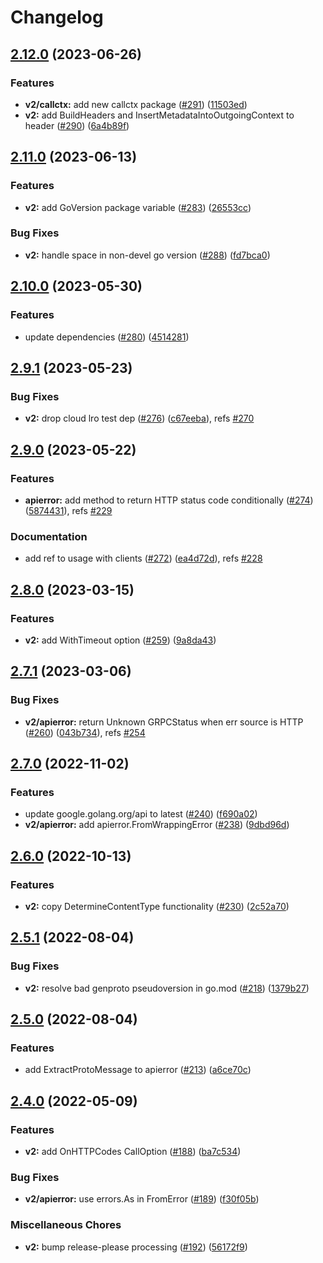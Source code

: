 # Changelog

## [2.12.0](https://github.com/googleapis/gax-go/compare/v2.11.0...v2.12.0) (2023-06-26)


### Features

* **v2/callctx:** add new callctx package ([#291](https://github.com/googleapis/gax-go/issues/291)) ([11503ed](https://github.com/googleapis/gax-go/commit/11503ed98df4ae1bbdedf91ff64d47e63f187d68))
* **v2:** add BuildHeaders and InsertMetadataIntoOutgoingContext to header  ([#290](https://github.com/googleapis/gax-go/issues/290)) ([6a4b89f](https://github.com/googleapis/gax-go/commit/6a4b89f5551a40262e7c3caf2e1bdc7321b76ea1))

## [2.11.0](https://github.com/googleapis/gax-go/compare/v2.10.0...v2.11.0) (2023-06-13)


### Features

* **v2:** add GoVersion package variable ([#283](https://github.com/googleapis/gax-go/issues/283)) ([26553cc](https://github.com/googleapis/gax-go/commit/26553ccadb4016b189881f52e6c253b68bb3e3d5))


### Bug Fixes

* **v2:** handle space in non-devel go version ([#288](https://github.com/googleapis/gax-go/issues/288)) ([fd7bca0](https://github.com/googleapis/gax-go/commit/fd7bca029a1c5e63def8f0a5fd1ec3f725d92f75))

## [2.10.0](https://github.com/googleapis/gax-go/compare/v2.9.1...v2.10.0) (2023-05-30)


### Features

* update dependencies ([#280](https://github.com/googleapis/gax-go/issues/280)) ([4514281](https://github.com/googleapis/gax-go/commit/4514281058590f3637c36bfd49baa65c4d3cfb21))

## [2.9.1](https://github.com/googleapis/gax-go/compare/v2.9.0...v2.9.1) (2023-05-23)


### Bug Fixes

* **v2:** drop cloud lro test dep ([#276](https://github.com/googleapis/gax-go/issues/276)) ([c67eeba](https://github.com/googleapis/gax-go/commit/c67eeba0f10a3294b1d93c1b8fbe40211a55ae5f)), refs [#270](https://github.com/googleapis/gax-go/issues/270)

## [2.9.0](https://github.com/googleapis/gax-go/compare/v2.8.0...v2.9.0) (2023-05-22)


### Features

* **apierror:** add method to return HTTP status code conditionally ([#274](https://github.com/googleapis/gax-go/issues/274)) ([5874431](https://github.com/googleapis/gax-go/commit/587443169acd10f7f86d1989dc8aaf189e645e98)), refs [#229](https://github.com/googleapis/gax-go/issues/229)


### Documentation

* add ref to usage with clients ([#272](https://github.com/googleapis/gax-go/issues/272)) ([ea4d72d](https://github.com/googleapis/gax-go/commit/ea4d72d514beba4de450868b5fb028601a29164e)), refs [#228](https://github.com/googleapis/gax-go/issues/228)

## [2.8.0](https://github.com/googleapis/gax-go/compare/v2.7.1...v2.8.0) (2023-03-15)


### Features

* **v2:** add WithTimeout option ([#259](https://github.com/googleapis/gax-go/issues/259)) ([9a8da43](https://github.com/googleapis/gax-go/commit/9a8da43693002448b1e8758023699387481866d1))

## [2.7.1](https://github.com/googleapis/gax-go/compare/v2.7.0...v2.7.1) (2023-03-06)


### Bug Fixes

* **v2/apierror:** return Unknown GRPCStatus when err source is HTTP ([#260](https://github.com/googleapis/gax-go/issues/260)) ([043b734](https://github.com/googleapis/gax-go/commit/043b73437a240a91229207fb3ee52a9935a36f23)), refs [#254](https://github.com/googleapis/gax-go/issues/254)

## [2.7.0](https://github.com/googleapis/gax-go/compare/v2.6.0...v2.7.0) (2022-11-02)


### Features

* update google.golang.org/api to latest ([#240](https://github.com/googleapis/gax-go/issues/240)) ([f690a02](https://github.com/googleapis/gax-go/commit/f690a02c806a2903bdee943ede3a58e3a331ebd6))
* **v2/apierror:** add apierror.FromWrappingError ([#238](https://github.com/googleapis/gax-go/issues/238)) ([9dbd96d](https://github.com/googleapis/gax-go/commit/9dbd96d59b9d54ceb7c025513aa8c1a9d727382f))

## [2.6.0](https://github.com/googleapis/gax-go/compare/v2.5.1...v2.6.0) (2022-10-13)


### Features

* **v2:** copy DetermineContentType functionality ([#230](https://github.com/googleapis/gax-go/issues/230)) ([2c52a70](https://github.com/googleapis/gax-go/commit/2c52a70bae965397f740ed27d46aabe89ff249b3))

## [2.5.1](https://github.com/googleapis/gax-go/compare/v2.5.0...v2.5.1) (2022-08-04)


### Bug Fixes

* **v2:** resolve bad genproto pseudoversion in go.mod ([#218](https://github.com/googleapis/gax-go/issues/218)) ([1379b27](https://github.com/googleapis/gax-go/commit/1379b27e9846d959f7e1163b9ef298b3c92c8d23))

## [2.5.0](https://github.com/googleapis/gax-go/compare/v2.4.0...v2.5.0) (2022-08-04)


### Features

* add ExtractProtoMessage to apierror ([#213](https://github.com/googleapis/gax-go/issues/213)) ([a6ce70c](https://github.com/googleapis/gax-go/commit/a6ce70c725c890533a9de6272d3b5ba2e336d6bb))

## [2.4.0](https://github.com/googleapis/gax-go/compare/v2.3.0...v2.4.0) (2022-05-09)


### Features

* **v2:** add OnHTTPCodes CallOption ([#188](https://github.com/googleapis/gax-go/issues/188)) ([ba7c534](https://github.com/googleapis/gax-go/commit/ba7c5348363ab6c33e1cee3c03c0be68a46ca07c))


### Bug Fixes

* **v2/apierror:** use errors.As in FromError ([#189](https://github.com/googleapis/gax-go/issues/189)) ([f30f05b](https://github.com/googleapis/gax-go/commit/f30f05be583828f4c09cca4091333ea88ff8d79e))


### Miscellaneous Chores

* **v2:** bump release-please processing ([#192](https://github.com/googleapis/gax-go/issues/192)) ([56172f9](https://github.com/googleapis/gax-go/commit/56172f971d1141d7687edaac053ad3470af76719))
